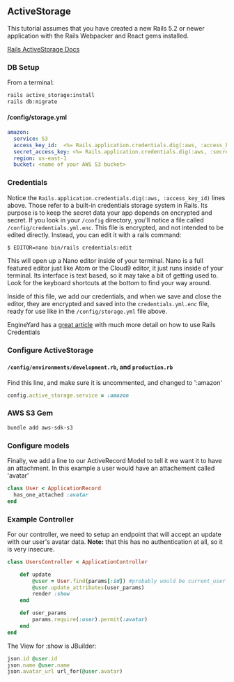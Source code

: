 ## ActiveStorage

This tutorial assumes that you have created a new Rails 5.2 or newer application with the Rails Webpacker and React gems installed.

[Rails ActiveStorage Docs](https://edgeguides.rubyonrails.org/active_storage_overview.html)

### DB Setup

From a terminal:
```bash
rails active_storage:install
rails db:migrate
```

#### /config/storage.yml

```yml
amazon:
  service: S3
  access_key_id:  <%= Rails.application.credentials.dig(:aws, :access_key_id) %>
  secret_access_key: <%= Rails.application.credentials.dig(:aws, :secret_access_key) %>
  region: us-east-1
  bucket: <name of your AWS S3 bucket>
```

### Credentials
Notice the ```Rails.application.credentials.dig(:aws, :access_key_id)``` lines above.  Those refer to a built-in credentials storage system in Rails.  Its purpose is to keep the secret data your app depends on encrypted and secret.  If you look in your ```/config``` directory, you'll notice a file called ```/config/credentials.yml.enc```.  This file is encrypted, and not intended to be edited directly.  Instead, you can edit it with a rails command:

```bash
$ EDITOR=nano bin/rails credentials:edit
```

This will open up a Nano editor inside of your terminal.  Nano is a full featured editor just like Atom or the Cloud9 editor, it just runs inside of your terminal.  Its interface is text based, so it may take a bit of getting used to.  Look for the keyboard shortcuts at the bottom to find your way around.

Inside of this file, we add our credentials, and when we save and close the editor, they are encrypted and saved into the ```credentials.yml.enc``` file, ready for use like in the ```/config/storage.yml``` file above.

EngineYard has a [great article](https://www.engineyard.com/blog/rails-encrypted-credentials-on-rails-5.2) with much more detail on how to use Rails Credentials

### Configure ActiveStorage

#### ```/config/environments/development.rb```, and ```production.rb```

Find this line, and make sure it is uncommented, and changed to ':amazon'

```ruby
config.active_storage.service = :amazon
```

### AWS S3 Gem

```bash
bundle add aws-sdk-s3
```

### Configure models

Finally, we add a line to our ActiveRecord Model to tell it we want it to have an attachment.  In this example a user would have an attachement called 'avatar'

```ruby
class User < ApplicationRecord
  has_one_attached :avatar
end
```

### Example Controller

For our controller, we need to setup an endpoint that will accept an update with our user's avatar data.  **Note:** that this has no authentication at all, so it is very insecure.

```ruby
class UsersController < ApplicationController

    def update
        @user = User.find(params[:id]) #probably would be current_user for you
        @user.update_attributes(user_params)
        render :show
    end

    def user_params
        params.require(:user).permit(:avatar)
    end
end
```

The View for :show is JBuilder:
```ruby
json.id @user.id
json.name @user.name
json.avatar_url url_for(@user.avatar)
```
